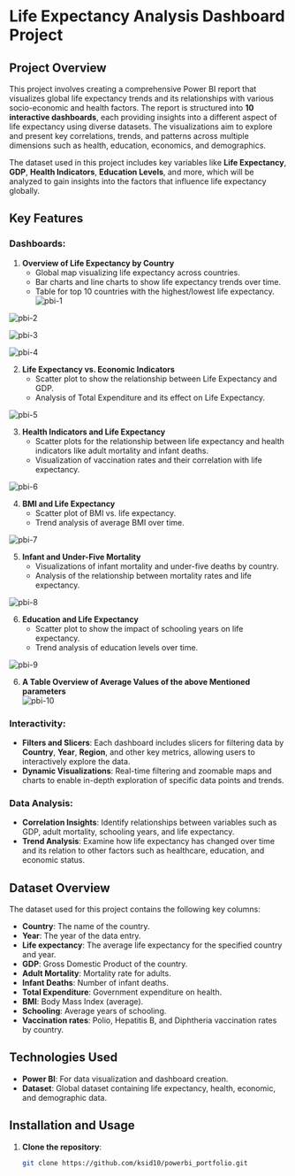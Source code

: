 # Life Expectancy Analysis Dashboard Project

## Project Overview

This project involves creating a comprehensive Power BI report that visualizes global life expectancy trends and its relationships with various socio-economic and health factors. The report is structured into **10 interactive dashboards**, each providing insights into a different aspect of life expectancy using diverse datasets. The visualizations aim to explore and present key correlations, trends, and patterns across multiple dimensions such as health, education, economics, and demographics.

The dataset used in this project includes key variables like **Life Expectancy**, **GDP**, **Health Indicators**, **Education Levels**, and more, which will be analyzed to gain insights into the factors that influence life expectancy globally.

## Key Features

### Dashboards:
1. **Overview of Life Expectancy by Country**  
   - Global map visualizing life expectancy across countries.
   - Bar charts and line charts to show life expectancy trends over time.
   - Table for top 10 countries with the highest/lowest life expectancy.
![pbi-1](pictures/pbi-1.PNG)

![pbi-2](pictures/pbi-2.PNG)

![pbi-3](pictures/pbi-3.png)


![pbi-4](pictures/pbi-4.PNG)

2. **Life Expectancy vs. Economic Indicators**  
   - Scatter plot to show the relationship between Life Expectancy and GDP.
   - Analysis of Total Expenditure and its effect on Life Expectancy.

![pbi-5](pictures/pbi-5.PNG)

3. **Health Indicators and Life Expectancy**  
   - Scatter plots for the relationship between life expectancy and health indicators like adult mortality and infant deaths.
   - Visualization of vaccination rates and their correlation with life expectancy.

![pbi-6](pictures/pbi-6.PNG)

4. **BMI and Life Expectancy**  
   - Scatter plot of BMI vs. life expectancy.
   - Trend analysis of average BMI over time.

![pbi-7](pictures/pbi-7.PNG)

5. **Infant and Under-Five Mortality**  
   - Visualizations of infant mortality and under-five deaths by country.
   - Analysis of the relationship between mortality rates and life expectancy.

![pbi-8](pictures/pbi-8.PNG)

6. **Education and Life Expectancy**  
   - Scatter plot to show the impact of schooling years on life expectancy.
   - Trend analysis of education levels over time.

![pbi-9](pictures/pbi-9.PNG)

6. **A Table Overview of Average Values of the above Mentioned parameters**  
![pbi-10](pictures/pbi-10.PNG)

### Interactivity:
- **Filters and Slicers**: Each dashboard includes slicers for filtering data by **Country**, **Year**, **Region**, and other key metrics, allowing users to interactively explore the data.
- **Dynamic Visualizations**: Real-time filtering and zoomable maps and charts to enable in-depth exploration of specific data points and trends.

### Data Analysis:
- **Correlation Insights**: Identify relationships between variables such as GDP, adult mortality, schooling years, and life expectancy.
- **Trend Analysis**: Examine how life expectancy has changed over time and its relation to other factors such as healthcare, education, and economic status.

## Dataset Overview

The dataset used for this project contains the following key columns:
- **Country**: The name of the country.
- **Year**: The year of the data entry.
- **Life expectancy**: The average life expectancy for the specified country and year.
- **GDP**: Gross Domestic Product of the country.
- **Adult Mortality**: Mortality rate for adults.
- **Infant Deaths**: Number of infant deaths.
- **Total Expenditure**: Government expenditure on health.
- **BMI**: Body Mass Index (average).
- **Schooling**: Average years of schooling.
- **Vaccination rates**: Polio, Hepatitis B, and Diphtheria vaccination rates by country.

## Technologies Used
- **Power BI**: For data visualization and dashboard creation.
- **Dataset**: Global dataset containing life expectancy, health, economic, and demographic data.

## Installation and Usage

1. **Clone the repository**:
   ```bash
   git clone https://github.com/ksid10/powerbi_portfolio.git
